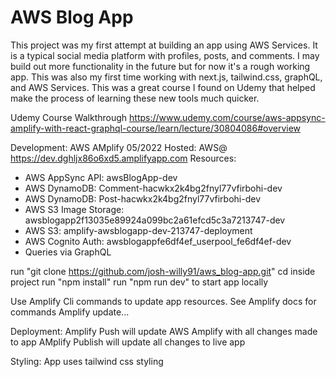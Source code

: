 # AWS Blog App
This project was my first attempt at building an app using AWS Services.  It is a typical social media platform with profiles, posts, and comments.  I may build out more functionality in the future but for now it's a rough working app.  This was also my first time working with next.js, tailwind.css, graphQL, and AWS Services.  This was a great course I found on Udemy that helped make the process of learning these new tools much quicker.

Udemy Course Walkthrough
https://www.udemy.com/course/aws-appsync-amplify-with-react-graphql-course/learn/lecture/30804086#overview


Development: AWS AMplify 05/2022
Hosted: AWS@ https://dev.dghljx86o6xd5.amplifyapp.com
Resources: 
- AWS AppSync API: awsBlogApp-dev
- AWS DynamoDB: Comment-hacwkx2k4bg2fnyl77vfirbohi-dev
- AWS DynamoDB: Post-hacwkx2k4bg2fnyl77vfirbohi-dev
- AWS S3 Image Storage: awsblogapp2f13035e89924a099bc2a61efcd5c3a7213747-dev
- AWS S3: amplify-awsblogapp-dev-213747-deployment
- AWS Cognito Auth: awsblogappfe6df4ef_userpool_fe6df4ef-dev
- Queries via GraphQL


run "git clone https://github.com/josh-willy91/aws_blog-app.git"
cd inside project
run "npm install"
run "npm run dev" to start app locally

Use Amplify Cli commands to update app resources.  See Amplify docs for commands
Amplify update...

Deployment:
Amplify Push will update AWS Amplify with all changes made to app
AMplify Publish will update all changes to live app

Styling:
App uses tailwind css styling